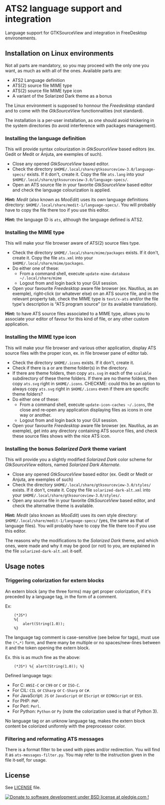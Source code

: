 ATS2 language support and integration
=====================================
Language support for GTKSourceView and integration in FreeDesktop environements.

Installation on Linux environments
----------------------------------

Not all parts are mandatory, so you may proceed with the only one you want,
as much as with all of the ones. Available parts are:

  * ATS2 Language definition
  * ATS(2) source file MIME type
  * ATS(2) source file MIME type icon
  * A variant of the Solarized Dark theme as a bonus

The Linux environment is supposed to honnour the *Freedesktop* standard and
to come with the *GtkSourceView* functionnalities (not standard).

The installation is a per‑user installation, as one should avoid trickering in
the system directories (to avoid interference with packages management).

### Installing the language definition

This will provide syntax colourization in *GtkSourceView* based editors 
(ex. Gedit or Medit or Anjuta, are exemples of such).

  * Close any opened *GtkSourceView* based editor.
  * Check the directory `$HOME/.local/share/gtksourceview-3.0/language-specs/`
    exists. If it don't, create it. Copy the file `ats.lang` into your
    `$HOME/.local/share/gtksourceview-3.0/language-specs/`.
  * Open an ATS source file in your favorite *GtkSourceView* based editor and
    check the language colourization is applied.

**Hint:** *Medit* (also known as *MooEdit*) uses its own language definitions
directory: `$HOME/.local/share/medit-1/language-specs/`. You will probably
have to copy the file there too if you use this editor.

**Hint:** the language ID is `ats`, although the language defined is ATS2.

### Installing the MIME type

This will make your file browser aware of ATS(2) source files type.

  * Check the directory `$HOME/.local/share/mime/packages` exists. If it
    don't, create it. Copy the file `ats.xml` into your
    `$HOME/.local/share/mime/packages`.
  * Do either one of these:
     + From a command shell,
       execute `update-mime-database ~/.local/share/mime`
     + Logout from and login back to your GUI session.
  * Open your favourite *Freedesktop* aware file browser (ex. Nautilus, as
    an exemple), right‑click (or whatever else) on an ATS source file, and
    in the relevant property tab, check the MIME type is `text/x-ats` and/or
    the file type's description is “ATS program source” (or its available
    translation).

**Hint:** to have ATS source files associated to a MIME type, allows you to
associate your editor of favour for this kind of file, or any other custom
application.

### Installing the MIME type icon

This will make your file browser and various other application, display
ATS source files with the proper icon, ex. in file browser pane of editor tab.

  * Check the directory `$HOME/.icons` exists. If it don't, create it.
  * Check if there is a or are theme folder(s) in the directory.
  * If there are theme folders, then copy `ats.svg` in each of the `scalable`
    subdirectory of these theme folders. If there are no theme folders, then
    copy `ats.svg` right in `$HOME/.icons`. CHECKME: could this be an option
    to always copy `ats.svg` right in `$HOME/.icons` even if there are
    specific theme folders?
  * Do either one of these:
     + From a command shell,
       execute `update-icon-caches ~/.icons`, the close and re‑open any
       application displaying files as icons in one way or another.
     + Logout from and login back to your GUI session.
  * Open your favourite *Freedesktop* aware file browser (ex. Nautilus, as
    an exemple), get into any directory containing ATS source files, and
    check these source files shows with the nice ATS icon.

### Installing the bonus *Solarized Dark* theme variant

This will provide you a slightly modified *Solarized Dark* color scheme for
*GtkSourceView* editors, named *Solarized Dark Alternate*.

  * Close any opened *GtkSourceView* based editor (ex. Gedit or Medit or
    Anjuta, are exemples of such)
  * Check the directory `$HOME/.local/share/gtksourceview-3.0/styles/`
    exists. If it don't, create it. Copy the file `solarized-dark-alt.xml`
    into your `$HOME/.local/share/gtksourceview-3.0/styles/`.
  * Open any source file in your favorite *GtkSourceView* based editor, and
    check the alternative theme is available.

**Hint:** *Medit* (also known as *MooEdit*) uses its own style directory:
`$HOME/.local/share/medit-1/language-specs/` (yes, the same as that of
language files). You will probably have to copy the file there too if you use
this editor.

The reasons why the modifications to the *Solarized Dark* theme, and which 
ones, were made and why it may be good (or not) to you, are explained in the 
file `solarized-dark-alt.xml` it‑self.

Usage notes
-----------

### Triggering colorization for extern blocks

An extern block (any the three forms) may get proper colorization, if it's preceded by a language tag, in the form of a comment.

Ex:

        (*JS*)
        %{
            alert(String(1.0));
        %}

The language tag comment is case-sensitive (see below for tags), must use the `(*…*)` form, and there many be multiple or no spaces/new-lines between it and the token opening the extern block.

Ex. this is as much fine as the above:

        (*JS*) %{ alert(String(1.0)); %}
        
Defined language tags:

  * For C: `ANSI-C` or `C99` or `C` or `ISO-C`.
  * For CIL: `CIL` or `CSharp` or `C-Sharp` or `C#`.
  * For JavaScript: `JS` or `JavaScript` or `EScript` or `ECMAScript` or `ES5`.
  * For PHP: `PHP`.
  * For Perl: `Perl`.
  * For Python: `Python` or `Py` (note the colorization used is that of Python 3).
  
No language tag or an unknow language tag, makes the extern block content be colorized uniformly with the preprocessor color.

### Filtering and reformating ATS messages

There is a format filter to be used with pipes and/or redirection. You will find it as `ats-messages-filter.py`. You may refer to the instruction given in the file it‑self, for usage.

License
-------

See [LICENSE](LICENSE) file.

<a href='https://pledgie.com/campaigns/30727'><img
     alt='Donate to software development under BSD license at pledgie.com !'
     src='https://pledgie.com/campaigns/30727.png?skin_name=chrome'
     border='0' ></a>
